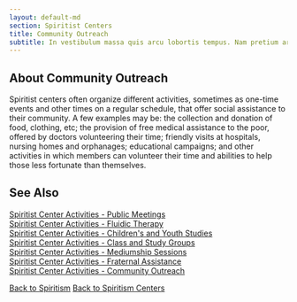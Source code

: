 ```yaml
---
layout: default-md
section: Spiritist Centers
title: Community Outreach
subtitle: In vestibulum massa quis arcu lobortis tempus. Nam pretium arcu in odio vulputate luctus.
---
```


## About Community Outreach

Spiritist centers often organize different activities, sometimes as one-time events and other times on a regular schedule, that offer social assistance to their community. A few examples may be: the collection and donation of food, clothing, etc; the provision of free medical assistance to the poor, offered by doctors volunteering their time;  friendly visits at hospitals, nursing homes and orphanages; educational campaigns; and other activities in which members can volunteer their time and abilities to help those less fortunate than themselves.  



## See Also
[Spiritist Center Activities - Public Meetings](public-meetings)  
[Spiritist Center Activities - Fluidic Therapy](fluidic-therapy)  
[Spiritist Center Activities - Children's and Youth Studies](children-youth-studies)  
[Spiritist Center Activities - Class and Study Groups](study-groups)  
[Spiritist Center Activities - Mediumship Sessions](mediumship-sessions)  
[Spiritist Center Activities - Fraternal Assistance](fraternal-assistance)  
[Spiritist Center Activities - Community Outreach](community-outreach) 


<a href="/spiritism" class="button">Back to Spiritism</a>
<a href="/spiritism/centers" class="button">Back to Spiritism Centers</a>